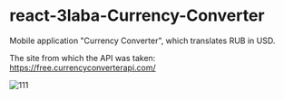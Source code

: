 # react-3laba-Currency-Converter

Mobile application "Currency Converter", which translates
RUB in USD.

The site from which the API was taken: https://free.currencyconverterapi.com/

![111](https://user-images.githubusercontent.com/61524515/116010259-11b71780-a648-11eb-9cdf-3b832ee7b346.jpg)
